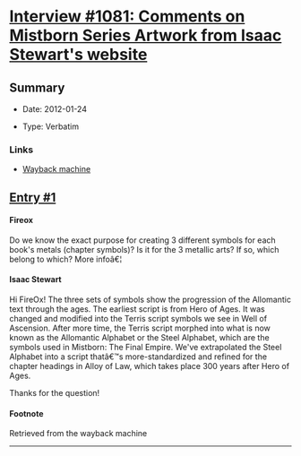 # [Interview #1081: Comments on Mistborn Series Artwork from Isaac Stewart's website](https://www.theoryland.com/intvmain.php?i=1081)

## Summary

- Date: 2012-01-24

- Type: Verbatim

### Links

- [Wayback machine](http://web.archive.org/web/20120510041032/http://www.isaacstewart.com/mistborn-series-artwork/)


## [Entry #1](./t-1081/1)

#### Fireox

Do we know the exact purpose for creating 3 different symbols for each book's metals (chapter symbols)? Is it for the 3 metallic arts? If so, which belong to which? More infoâ€¦

#### Isaac Stewart

Hi FireOx! The three sets of symbols show the progression of the Allomantic text through the ages. The earliest script is from Hero of Ages. It was changed and modified into the Terris script symbols we see in Well of Ascension. After more time, the Terris script morphed into what is now known as the Allomantic Alphabet or the Steel Alphabet, which are the symbols used in Mistborn: The Final Empire. We've extrapolated the Steel Alphabet into a script thatâ€™s more-standardized and refined for the chapter headings in Alloy of Law, which takes place 300 years after Hero of Ages.

Thanks for the question!

#### Footnote

Retrieved from the wayback machine


---

